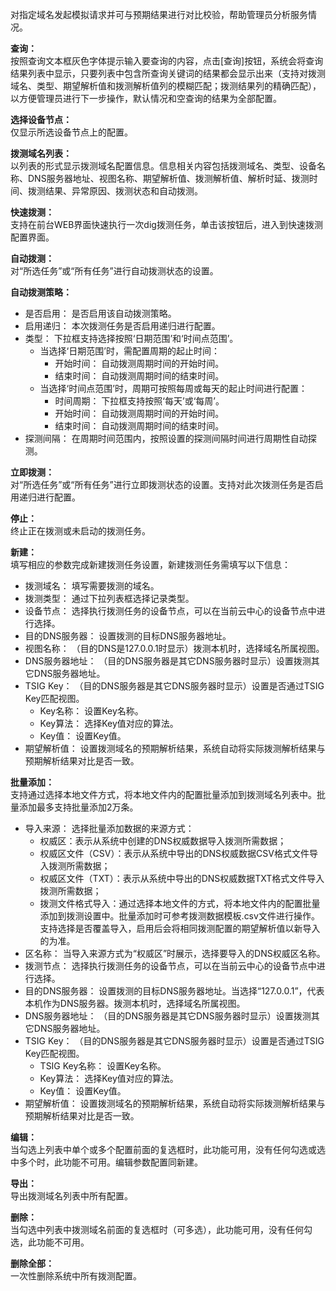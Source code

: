 对指定域名发起模拟请求并可与预期结果进行对比校验，帮助管理员分析服务情况。

**查询：**  
按照查询文本框灰色字体提示输入要查询的内容，点击[查询]按钮，系统会将查询结果列表中显示，只要列表中包含所查询关键词的结果都会显示出来（支持对拨测域名、类型、期望解析值和拨测解析值列的模糊匹配；拨测结果列的精确匹配），以方便管理员进行下一步操作，默认情况和空查询的结果为全部配置。

**选择设备节点：**  
仅显示所选设备节点上的配置。

**拨测域名列表：**  
以列表的形式显示拨测域名配置信息。信息相关内容包括拨测域名、类型、设备名称、DNS服务器地址、视图名称、期望解析值、拨测解析值、解析时延、拨测时间、拨测结果、异常原因、拨测状态和自动拨测。

**快速拨测：**  
支持在前台WEB界面快速执行一次dig拨测任务，单击该按钮后，进入到快速拨测配置界面。

**自动拨测：**  
对“所选任务”或“所有任务”进行自动拨测状态的设置。

**自动拨测策略：**  
- 是否启用： 是否启用该自动拨测策略。
- 启用递归： 本次拨测任务是否启用递归进行配置。
- 类型： 下拉框支持选择按照‘日期范围’和‘时间点范围’。
  - 当选择‘日期范围’时，需配置周期的起止时间：
    - 开始时间： 自动拨测周期时间的开始时间。
    - 结束时间： 自动拨测周期时间的结束时间。
  - 当选择‘时间点范围’时，周期可按照每周或每天的起止时间进行配置：
    - 时间周期： 下拉框支持按照‘每天’或‘每周’。
    - 开始时间： 自动拨测周期时间的开始时间。
    - 结束时间： 自动拨测周期时间的结束时间。
- 探测间隔： 在周期时间范围内，按照设置的探测间隔时间进行周期性自动探测。

**立即拨测：**  
对“所选任务”或“所有任务”进行立即拨测状态的设置。支持对此次拨测任务是否启用递归进行配置。

**停止：**  
终止正在拨测或未启动的拨测任务。

**新建：**  
填写相应的参数完成新建拨测任务设置，新建拨测任务需填写以下信息：
- 拨测域名： 填写需要拨测的域名。
- 拨测类型： 通过下拉列表框选择记录类型。
- 设备节点： 选择执行拨测任务的设备节点，可以在当前云中心的设备节点中进行选择。
- 目的DNS服务器： 设置拨测的目标DNS服务器地址。
- 视图名称： （目的DNS是127.0.0.1时显示）拨测本机时，选择域名所属视图。
- DNS服务器地址： （目的DNS服务器是其它DNS服务器时显示）设置拨测其它DNS服务器地址。
- TSIG Key： （目的DNS服务器是其它DNS服务器时显示）设置是否通过TSIG Key匹配视图。
  - Key名称： 设置Key名称。
  - Key算法： 选择Key值对应的算法。
  - Key值： 设置Key值。
- 期望解析值： 设置拨测域名的预期解析结果，系统自动将实际拨测解析结果与预期解析结果对比是否一致。

**批量添加：**  
支持通过选择本地文件方式，将本地文件内的配置批量添加到拨测域名列表中。批量添加最多支持批量添加2万条。
- 导入来源： 选择批量添加数据的来源方式：
  - 权威区：表示从系统中创建的DNS权威数据导入拨测所需数据；
  - 权威区文件（CSV）：表示从系统中导出的DNS权威数据CSV格式文件导入拨测所需数据；
  - 权威区文件（TXT）：表示从系统中导出的DNS权威数据TXT格式文件导入拨测所需数据；
  - 拨测文件格式导入：通过选择本地文件的方式，将本地文件内的配置批量添加到拨测设置中。批量添加时可参考拨测数据模板.csv文件进行操作。支持选择是否覆盖导入，启用后会将相同拨测配置的期望解析值以新导入的为准。
- 区名称： 当导入来源方式为“权威区”时展示，选择要导入的DNS权威区名称。
- 拨测节点： 选择执行拨测任务的设备节点，可以在当前云中心的设备节点中进行选择。
- 目的DNS服务器： 设置拨测的目标DNS服务器地址。当选择“127.0.0.1”，代表本机作为DNS服务器。拨测本机时，选择域名所属视图。
- DNS服务器地址： （目的DNS服务器是其它DNS服务器时显示）设置拨测其它DNS服务器地址。
- TSIG Key： （目的DNS服务器是其它DNS服务器时显示）设置是否通过TSIG Key匹配视图。
  - TSIG Key名称： 设置Key名称。
  - Key算法： 选择Key值对应的算法。
  - Key值： 设置Key值。
- 期望解析值： 设置拨测域名的预期解析结果，系统自动将实际拨测解析结果与预期解析结果对比是否一致。

**编辑：**  
当勾选上列表中单个或多个配置前面的复选框时，此功能可用，没有任何勾选或选中多个时，此功能不可用。编辑参数配置同新建。

**导出：**  
导出拨测域名列表中所有配置。

**删除：**  
当勾选中列表中拨测域名前面的复选框时（可多选），此功能可用，没有任何勾选，此功能不可用。

**删除全部：**  
一次性删除系统中所有拨测配置。
